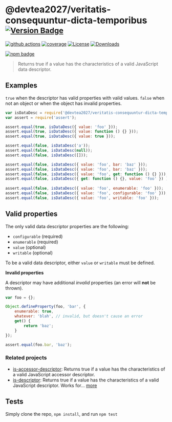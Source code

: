 # @devtea2027/veritatis-consequuntur-dicta-temporibus <sup>[![Version Badge][npm-version-svg]][package-url]</sup>

[![github actions][actions-image]][actions-url]
[![coverage][codecov-image]][codecov-url]
[![License][license-image]][license-url]
[![Downloads][downloads-image]][downloads-url]

[![npm badge][npm-badge-png]][package-url]

> Returns true if a value has the characteristics of a valid JavaScript data descriptor.

## Examples

`true` when the descriptor has valid properties with valid values.
`false` when not an object or when the object has invalid properties.

```js
var isDataDesc = require('@devtea2027/veritatis-consequuntur-dicta-temporibus');
var assert = require('assert');

assert.equal(true, isDataDesc({ value: 'foo' }));
assert.equal(true, isDataDesc({ value: function () {} }));
assert.equal(true, isDataDesc({ value: true }));

assert.equal(false, isDataDesc('a'));
assert.equal(false, isDataDesc(null));
assert.equal(false, isDataDesc([]));

assert.equal(false, isDataDesc({ value: 'foo', bar: 'baz' }));
assert.equal(false, isDataDesc({ value: 'foo', bar: 'baz' }));
assert.equal(false, isDataDesc({ value: 'foo', get: function () {} }));
assert.equal(false, isDataDesc({ get: function () {}, value: 'foo' }) );
 
assert.equal(false, isDataDesc({ value: 'foo', enumerable: 'foo' }));
assert.equal(false, isDataDesc({ value: 'foo', configurable: 'foo' }));
assert.equal(false, isDataDesc({ value: 'foo', writable: 'foo' }));
```

## Valid properties

The only valid data descriptor properties are the following:

* `configurable` (required)
* `enumerable` (required)
* `value` (optional)
* `writable` (optional)

To be a valid data descriptor, either `value` or `writable` must be defined.

**Invalid properties**

A descriptor may have additional _invalid_ properties (an error will **not** be thrown).

```js
var foo = {};

Object.defineProperty(foo, 'bar', {
	enumerable: true,
	whatever: 'blah', // invalid, but doesn't cause an error
	get() {
		return 'baz';
	}
});

assert.equal(foo.bar, 'baz');
```

### Related projects

* [is-accessor-descriptor](https://npmjs.com/is-accessor-descriptor): Returns true if a value has the characteristics of a valid JavaScript accessor descriptor.
* [is-descriptor](https://npmjs.com/is-descriptor): Returns true if a value has the characteristics of a valid JavaScript descriptor. Works for… [more](https://npmjs.com/is-descriptor)

## Tests

Simply clone the repo, `npm install`, and run `npm test`

[package-url]: https://npmjs.org/package/@devtea2027/veritatis-consequuntur-dicta-temporibus
[npm-version-svg]: https://versionbadg.es/inspect-js/@devtea2027/veritatis-consequuntur-dicta-temporibus.svg
[deps-svg]: https://david-dm.org/inspect-js/@devtea2027/veritatis-consequuntur-dicta-temporibus.svg
[deps-url]: https://david-dm.org/inspect-js/@devtea2027/veritatis-consequuntur-dicta-temporibus
[dev-deps-svg]: https://david-dm.org/inspect-js/@devtea2027/veritatis-consequuntur-dicta-temporibus/dev-status.svg
[dev-deps-url]: https://david-dm.org/inspect-js/@devtea2027/veritatis-consequuntur-dicta-temporibus#info=devDependencies
[npm-badge-png]: https://nodei.co/npm/@devtea2027/veritatis-consequuntur-dicta-temporibus.png?downloads=true&stars=true
[license-image]: https://img.shields.io/npm/l/@devtea2027/veritatis-consequuntur-dicta-temporibus.svg
[license-url]: LICENSE
[downloads-image]: https://img.shields.io/npm/dm/@devtea2027/veritatis-consequuntur-dicta-temporibus.svg
[downloads-url]: https://npm-stat.com/charts.html?package=@devtea2027/veritatis-consequuntur-dicta-temporibus
[codecov-image]: https://codecov.io/gh/inspect-js/@devtea2027/veritatis-consequuntur-dicta-temporibus/branch/main/graphs/badge.svg
[codecov-url]: https://app.codecov.io/gh/inspect-js/@devtea2027/veritatis-consequuntur-dicta-temporibus/
[actions-image]: https://img.shields.io/endpoint?url=https://github-actions-badge-u3jn4tfpocch.runkit.sh/inspect-js/@devtea2027/veritatis-consequuntur-dicta-temporibus
[actions-url]: https://github.com/devtea2027/veritatis-consequuntur-dicta-temporibus/actions
